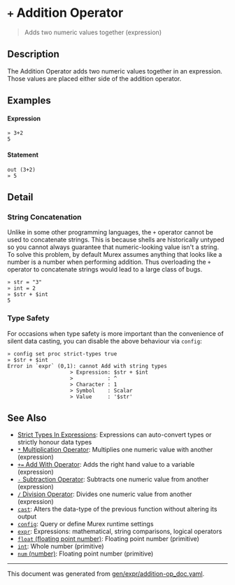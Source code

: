 # `+` Addition Operator

> Adds two numeric values together (expression)

## Description

The Addition Operator adds two numeric values together in an expression. Those
values are placed either side of the addition operator.



## Examples

#### Expression

```
» 3+2
5
```

#### Statement

```
out (3+2)
» 5
```

## Detail

### String Concatenation

Unlike in some other programming languages, the `+` operator cannot be used to
concatenate strings. This is because shells are historically untyped so you
cannot always guarantee that numeric-looking value isn't a string. To solve
this problem, by default Murex assumes anything that looks like a number is a
number when performing addition. Thus overloading the `+` operator to
concatenate strings would lead to a large class of bugs.

```
» str = "3"
» int = 2
» $str + $int
5
```

### Type Safety

For occasions when type safety is more important than the convenience of silent
data casting, you can disable the above behaviour via `config`:

```
» config set proc strict-types true
» $str + $int
Error in `expr` (0,1): cannot Add with string types
                    > Expression: $str + $int
                    >           : ^
                    > Character : 1
                    > Symbol    : Scalar
                    > Value     : '$str'
```

## See Also

* [Strict Types In Expressions](../user-guide/strict-types.md):
  Expressions can auto-convert types or strictly honour data types
* [`*` Multiplication Operator](../parser/multiplication.md):
  Multiplies one numeric value with another (expression)
* [`+=` Add With Operator](../parser/add-with.md):
  Adds the right hand value to a variable (expression)
* [`-` Subtraction Operator](../parser/subtraction.md):
  Subtracts one numeric value from another (expression)
* [`/` Division Operator](../parser/division.md):
  Divides one numeric value from another (expression)
* [`cast`](../commands/cast.md):
  Alters the data-type of the previous function without altering its output
* [`config`](../commands/config.md):
  Query or define Murex runtime settings
* [`expr`](../commands/expr.md):
  Expressions: mathematical, string comparisons, logical operators
* [`float` (floating point number)](../types/float.md):
  Floating point number (primitive)
* [`int`](../types/int.md):
  Whole number (primitive)
* [`num` (number)](../types/num.md):
  Floating point number (primitive)

<hr/>

This document was generated from [gen/expr/addition-op_doc.yaml](https://github.com/lmorg/murex/blob/master/gen/expr/addition-op_doc.yaml).